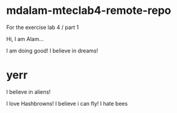 # mdalam-mteclab4-remote-repo
For the exercise lab 4 / part 1


Hi, I am Alam...

I am doing good!
I believe in dreams!


yerr
=======
I believe in aliens!

I love Hashbrowns!
I believe i can fly!
I hate bees
